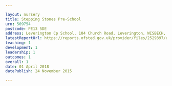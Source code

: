 ```yaml
---

layout: nursery
title: Stepping Stones Pre-School
urn: 509754
postcode: PE13 5DE
address: Leverington Cp School, 104 Church Road, Leverington, WISBECH, Cambridgeshire, PE13 5DE
latestReportUrl: https://reports.ofsted.gov.uk/provider/files/2529397/urn/509754.pdf
teaching: 1
development: 1
leadership: 1
outcomes: 1
overall: 1
date: 01 April 2018 
datePublish: 24 November 2015

---
```

